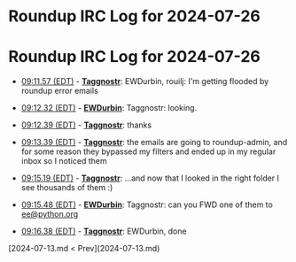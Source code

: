 # Roundup IRC Log for 2024-07-26 #
# Roundup IRC Log for 2024-07-26
* <a href="#09:11.57" id="09:11.57">09:11.57 (EDT)</a> - __[Taggnostr](https://github.com/Taggnostr)__: EWDurbin, rouilj: I'm getting flooded by roundup error emails

* <a href="#09:12.32" id="09:12.32">09:12.32 (EDT)</a> - __[EWDurbin](https://github.com/EWDurbin)__: Taggnostr: looking.
* <a href="#09:12.39" id="09:12.39">09:12.39 (EDT)</a> - __[Taggnostr](https://github.com/Taggnostr)__: thanks

* <a href="#09:13.39" id="09:13.39">09:13.39 (EDT)</a> - __[Taggnostr](https://github.com/Taggnostr)__: the emails are going to roundup-admin, and for some reason they bypassed my filters and ended up in my regular inbox so I noticed them

* <a href="#09:15.19" id="09:15.19">09:15.19 (EDT)</a> - __[Taggnostr](https://github.com/Taggnostr)__: ...and now that I looked in the right folder I see thousands of them :)

* <a href="#09:15.48" id="09:15.48">09:15.48 (EDT)</a> - __[EWDurbin](https://github.com/EWDurbin)__: Taggnostr: can you FWD one of them to ee@python.org
* <a href="#09:16.38" id="09:16.38">09:16.38 (EDT)</a> - __[Taggnostr](https://github.com/Taggnostr)__: EWDurbin, done

<div class="inpage-footer">
[2024-07-13.md < Prev](2024-07-13.md)
</div>
